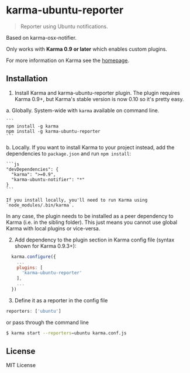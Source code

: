 # karma-ubuntu-reporter

> Reporter using Ubuntu notifications.

Based on karma-osx-notifier.

Only works with **Karma 0.9 or later** which enables custom plugins.

For more information on Karma see the [homepage].


## Installation

1. Install Karma and karma-ubuntu-reporter plugin. The plugin requires Karma 0.9+, but Karma's stable version is now 0.10 so it's pretty easy.

  a. Globally. System-wide with `karma` available on command line.

    ```
    npm install -g karma
    npm install -g karma-ubuntu-reporter
    ```

  b. Locally. If you want to install Karma to your project instead, add the dependencies to `package.json` and run `npm install`:

    ```js
    "devDependencies": {
      "karma": ">=0.9",
      "karma-ubuntu-notifier": "*"
    }
    ```

    If you install locally, you'll need to run Karma using `node_modules/.bin/karma`.

  In any case, the plugin needs to be installed as a peer dependency to Karma (i.e. in the sibling folder). This just means you cannot use global Karma with local plugins or vice-versa.


2. Add dependency to the plugin section in Karma config file (syntax shown for Karma 0.9.3+):

  ```js
    karma.configure({
      ...
      plugins: [
        'karma-ubuntu-reporter'
      ],
      ...
    })
  ```

3. Define it as a reporter in the config file

  ```js
  reporters: ['ubuntu']
  ```

  or pass through the command line

  ```sh
  $ karma start --reporters=ubuntu karma.conf.js
  ```


## License

MIT License

[homepage]: http://karma-runner.github.io
